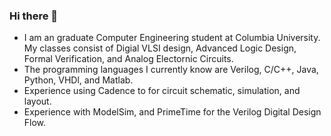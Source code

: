 ### Hi there 👋

- I am an graduate Computer Engineering student at Columbia University. My classes consist of Digial VLSI design, Advanced Logic Design, Formal Verification, and Analog Electornic     Circuits. 
- The programming languages I currently know are Verilog, C/C++, Java, Python, VHDl, and Matlab.
- Experience using Cadence to for circuit schematic, simulation, and layout.
- Experience with ModelSim, and PrimeTime for the Verilog Digital Design Flow.



